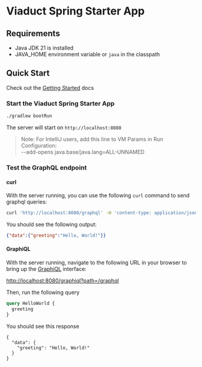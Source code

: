 # Viaduct Spring Starter App

## Requirements

- Java JDK 21 is installed
- JAVA_HOME environment variable or `java` in the classpath

## Quick Start

Check out the [Getting Started](https://airbnb.io/viaduct/docs/getting_started/) docs

### Start the Viaduct Spring Starter App

```bash
./gradlew bootRun
```
The server will start on `http://localhost:8080`

> Note: For IntelliJ users, add this line to VM Params in Run Configuration: <br/>
--add-opens java.base/java.lang=ALL-UNNAMED


### Test the GraphQL endpoint

#### curl

With the server running, you can use the following `curl` command to send graphql queries:

```bash
curl 'http://localhost:8080/graphql' -H 'content-type: application/json' --data-raw '{"query":"{ greeting }"}'
```

You should see the following output:
```json
{"data":{"greeting":"Hello, World!"}}
```

#### GraphiQL

With the server running, navigate to the following URL in your browser to bring up the [GraphiQL](https://github.com/graphql/graphiql) interface:

[http://localhost:8080/graphiql?path=/graphql](http://localhost:8080/graphiql?path=/graphql)

Then, run the following query

```graphql
query HelloWorld {
  greeting
}
```

You should see this response

```
{
  "data": {
    "greeting": "Hello, World!"
  }
}
```

